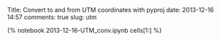 Title: Convert to and from UTM coordinates with pyproj
date:  2013-12-16 14:57
comments: true
slug: utm

{% notebook 2013-12-16-UTM_conv.ipynb cells[1:] %}
